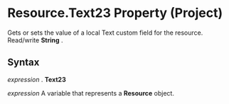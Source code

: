
# Resource.Text23 Property (Project)

Gets or sets the value of a local Text custom field for the resource. Read/write  **String** .


## Syntax

 _expression_ . **Text23**

 _expression_ A variable that represents a **Resource** object.

